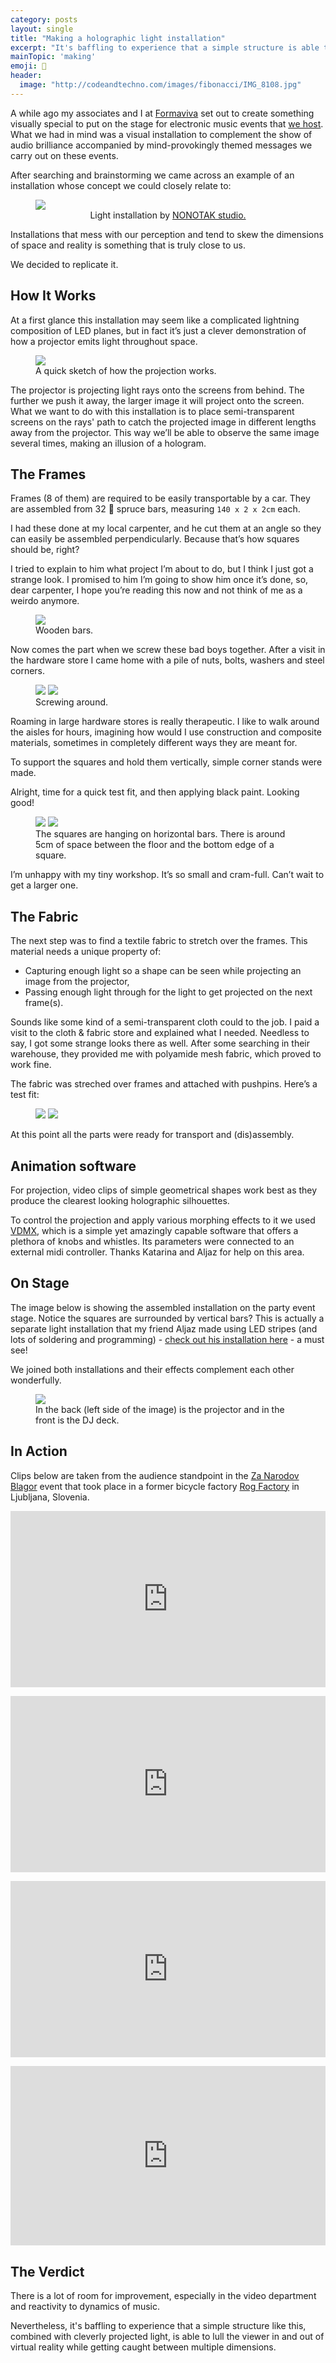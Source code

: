 ```yaml
---
category: posts
layout: single
title: "Making a holographic light installation"
excerpt: "It's baffling to experience that a simple structure is able to lull the viewer in and out of virtual reality."
mainTopic: 'making'
emoji: 🔮
header:
  image: "http://codeandtechno.com/images/fibonacci/IMG_8108.jpg"
---
```


A while ago my associates and I at [Formaviva](https://www.facebook.com/Formaviva/) set out to create something visually special to put on the stage for electronic music events that [we host](https://www.residentadvisor.net/promoter.aspx?id=47286). What we had in mind was a visual installation to complement the show of audio brilliance accompanied by mind-provokingly themed messages we carry out on these events.

After searching and brainstorming we came across an example of an installation whose concept we could closely relate to:

<figure>
    <a href="/images/projection-post/nonotak-projection.jpg"><img src="/images/projection-post/nonotak-projection.jpg"></a>
    <center>
    <figcaption>Light installation by <a href="http://www.nonotak.com/">NONOTAK studio.</a></figcaption></center>
</figure>

Installations that mess with our perception and tend to skew the dimensions of space and reality is something that is truly close to us.

We decided to replicate it.

## How It Works

At a first glance this installation may seem like a complicated lightning composition of LED planes, but in fact it’s just a clever demonstration of how a projector emits light throughout space.

<figure class="half">
    <a href="/images/projection-post/projection-sketch.jpg"><img src="/images/projection-post/projection-sketch.jpg"></a>
    <figcaption>A quick sketch of how the projection works.</figcaption>
</figure>

The projector is projecting light rays onto the screens from behind. The further we push it away, the larger image it will project onto the screen. What we want to do with this installation is to place semi-transparent screens on the rays' path to catch the projected image in different lengths away from the projector. This way we’ll be able to observe the same image several times, making an illusion of a hologram.

## The Frames

Frames (8 of them) are required to be easily transportable by a car. They are assembled from 32 🌲 spruce bars, measuring `140 x 2 x 2cm` each.

I had these done at my local carpenter, and he cut them at an angle so they can easily be assembled perpendicularly. Because that’s how squares should be, right?

I tried to explain to him what project I’m about to do, but I think I just got a strange look. I promised to him I’m going to show him once it’s done, so, dear carpenter, I hope you’re reading this now and not think of me as a weirdo anymore.

<figure class="half">
    <a href="/images/projection-post/spruce-bars.JPG"><img src="/images/projection-post/spruce-bars.JPG"></a>
    <figcaption>Wooden bars.</figcaption>
</figure>

Now comes the part when we screw these bad boys together. After a visit in the hardware store I came home with a pile of nuts, bolts, washers and steel corners.

<figure class="half">
    <a href="/images/projection-post/nuts-bolts-1.jpg"><img src="/images/projection-post/nuts-bolts-1.jpg"></a>
    <a href="/images/projection-post/nuts-bolts-2.jpg"><img src="/images/projection-post/nuts-bolts-2.jpg"></a>
    <figcaption>Screwing around.</figcaption>
</figure>

Roaming in large hardware stores is really therapeutic. I like to walk around the aisles for hours, imagining how would I use construction and composite materials, sometimes in completely different ways they are meant for.

To support the squares and hold them vertically, simple corner stands were made.

Alright, time for a quick test fit, and then applying black paint. Looking good!

<figure class="half">
    <a href="/images/projection-post/rack-natural.jpg"><img src="/images/projection-post/rack-natural.jpg"></a>
    <a href="/images/projection-post/rack-painted.jpg"><img src="/images/projection-post/rack-painted.jpg"></a>
    <figcaption>The squares are hanging on horizontal bars. There is around 5cm of space between the floor and the bottom edge of a square.</figcaption>
</figure>

I’m unhappy with my tiny workshop. It’s so small and cram-full. Can’t wait to get a larger one.

## The Fabric

The next step was to find a textile fabric to stretch over the frames. This material needs a unique property of:

- Capturing enough light so a shape can be seen while projecting an image from the projector,
- Passing enough light through for the light to get projected on the next frame(s).

Sounds like some kind of a semi-transparent cloth could to the job. I paid a visit to the cloth & fabric store and explained what I needed. Needless to say, I got some strange looks there as well. After some searching in their warehouse, they provided me with polyamide mesh fabric, which proved to work fine.

The fabric was streched over frames and attached with pushpins. Here’s a test fit:

<figure class="half">
    <a href="/images/projection-post/fabric-1.jpg"><img src="/images/projection-post/fabric-1.jpg"></a>
    <a href="/images/projection-post/fabric-2.jpg"><img src="/images/projection-post/fabric-2.jpg"></a>
    <figcaption></figcaption>
</figure>

At this point all the parts were ready for transport and (dis)assembly.

## Animation software

For projection, video clips of simple geometrical shapes work best as they produce the clearest looking holographic silhouettes.

To control the projection and apply various morphing effects to it we used [VDMX](http://vidvox.net), which is a simple yet amazingly capable software that offers a plethora of knobs and whistles. Its parameters were connected to an external midi controller. Thanks Katarina and Aljaz for help on this area.

## On Stage

The image below is showing the assembled installation on the party event stage. Notice the squares are surrounded by vertical bars? This is actually a separate light installation that my friend Aljaz made using LED stripes (and lots of soldering and programming) - [check out his installation here](https://vimeo.com/201412571) - a must see!

We joined both installations and their effects complement each other wonderfully.

<figure class="">
    <a href="/images/projection-post/on-stage.jpg"><img src="/images/projection-post/on-stage.jpg"></a>
    <figcaption>In the back (left side of the image) is the projector and in the front is the DJ deck.</figcaption>
</figure>

## In Action

Clips below are taken from the audience standpoint in the [Za Narodov Blagor](https://www.facebook.com/events/1750452514987702/) event that took place in a former bicycle factory [Rog Factory](https://www.culture.si/en/Tovarna_Rog) in Ljubljana, Slovenia.

<div style="width:100%;height:0;padding-bottom:56%;position:relative;"><iframe src="https://giphy.com/embed/3ohjV169qsCWvlpYwE" width="100%" height="100%" style="position:absolute" frameBorder="0" class="giphy-embed" allowFullScreen></iframe></div><p></p>

<div style="width:100%;height:0;padding-bottom:56%;position:relative;"><iframe src="https://giphy.com/embed/3o6nUSQD5BihF2e5pe" width="100%" height="100%" style="position:absolute" frameBorder="0" class="giphy-embed" allowFullScreen></iframe></div><p></p>

<div style="width:100%;height:0;padding-bottom:56%;position:relative;"><iframe src="https://giphy.com/embed/l4EphObppF00scPGE" width="100%" height="100%" style="position:absolute" frameBorder="0" class="giphy-embed" allowFullScreen></iframe></div><p></p>

<div style="width:100%;height:0;padding-bottom:57%;position:relative;"><iframe src="https://giphy.com/embed/3ohjURDHMgxDqMVKcE" width="100%" height="100%" style="position:absolute" frameBorder="0" class="giphy-embed" allowFullScreen></iframe></div><p></p>

## The Verdict

There is a lot of room for improvement, especially in the video department and reactivity to dynamics of music.

Nevertheless, it's baffling to experience that a simple structure like this, combined with cleverly projected light, is able to lull the viewer in and out of virtual reality while getting caught between multiple dimensions.


